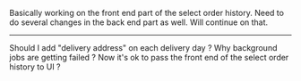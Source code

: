 Basically working on the front end part of the select order history. 
Need to do several changes in the back end part as well.
Will continue on that.

******
Should I add "delivery address" on each delivery day ?
Why background jobs are getting failed ?
Now it's ok to pass the front end of the select order history to UI ?

